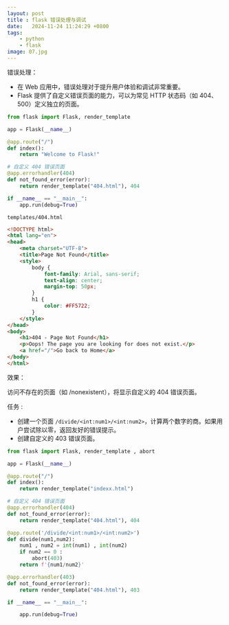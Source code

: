 ```yaml
---
layout: post
title : flask 错误处理与调试
date:   2024-11-24 11:24:29 +0800
tags: 
    - python 
    - flask
image: 07.jpg
---
```


错误处理：

- 在 Web 应用中，错误处理对于提升用户体验和调试非常重要。
- Flask 提供了自定义错误页面的能力，可以为常见 HTTP 状态码（如 404、500）定义独立的页面。

```py
from flask import Flask, render_template

app = Flask(__name__)

@app.route("/")
def index():
    return "Welcome to Flask!"

# 自定义 404 错误页面
@app.errorhandler(404)
def not_found_error(error):
    return render_template("404.html"), 404

if __name__ == "__main__":
    app.run(debug=True)
```

`templates/404.html`

```html
<!DOCTYPE html>
<html lang="en">
<head>
    <meta charset="UTF-8">
    <title>Page Not Found</title>
    <style>
        body {
            font-family: Arial, sans-serif;
            text-align: center;
            margin-top: 50px;
        }
        h1 {
            color: #FF5722;
        }
    </style>
</head>
<body>
    <h1>404 - Page Not Found</h1>
    <p>Oops! The page you are looking for does not exist.</p>
    <a href="/">Go back to Home</a>
</body>
</html>
```

效果：

访问不存在的页面（如 /nonexistent），将显示自定义的 404 错误页面。

任务 : 

- 创建一个页面 `/divide/<int:num1>/<int:num2>`，计算两个数字的商。如果用户尝试除以零，返回友好的错误提示。
- 创建自定义的 403 错误页面。

```py
from flask import Flask, render_template , abort

app = Flask(__name__)

@app.route("/")
def index():
    return render_template("indexx.html")

# 自定义 404 错误页面
@app.errorhandler(404)
def not_found_error(error):
    return render_template("404.html"), 404

@app.route('/divide/<int:num1>/<int:num2>')
def divide(num1,num2):
    num1 , num2 = int(num1) , int(num2)
    if num2 == 0 :
        abort(403)
    return f'{num1/num2}'

@app.errorhandler(403)
def not_found_error(error):
    return render_template("404.html"), 403

if __name__ == "__main__":

    app.run(debug=True)
```
